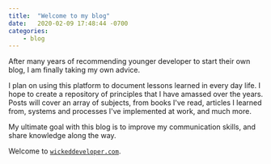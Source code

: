 ```yaml
---
title:  "Welcome to my blog"
date:   2020-02-09 17:48:44 -0700
categories: 
    - blog 
---
```


After many years of recommending younger developer to start their own blog, I am finally taking my own advice. 

I plan on using this platform to document lessons learned in every day life.  I hope to create a repository of principles that I have amassed over the years.  Posts will cover an array of subjects, from books I've read, articles I learned from, systems and processes I've implemented at work, and much more. 

My ultimate goal with this blog is to improve my communication skills, and share knowledge along the way. 

Welcome to [`wickeddeveloper.com`](https://wickeddeveloper.com).

